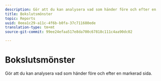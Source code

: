 ```yaml
---
description: Gör att du kan analysera vad som händer före och efter en markerad sida.
title: Bokslutsmönster
topic: Reports
uuid: 0eea1c29-a11c-4f6b-b0fa-37c711680ede
translation-type: tm+mt
source-git-commit: 99ee24efaa517e8da700c67818c111c4aa90dc02

---
```



# Bokslutsmönster

Gör att du kan analysera vad som händer före och efter en markerad sida.

